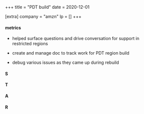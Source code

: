 +++
title = "PDT build"
date = 2020-12-01

[extra]
company = "amzn"
lp = []
+++

#### metrics
- helped surface questions and drive conversation for support in restricted regions

- create and manage doc to track work for PDT region build
- debug various issues as they came up during rebuild

#### S

#### T

#### A

#### R

